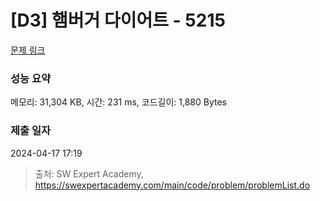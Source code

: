 # [D3] 햄버거 다이어트 - 5215 

[문제 링크](https://swexpertacademy.com/main/code/problem/problemDetail.do?contestProbId=AWT-lPB6dHUDFAVT) 

### 성능 요약

메모리: 31,304 KB, 시간: 231 ms, 코드길이: 1,880 Bytes

### 제출 일자

2024-04-17 17:19



> 출처: SW Expert Academy, https://swexpertacademy.com/main/code/problem/problemList.do